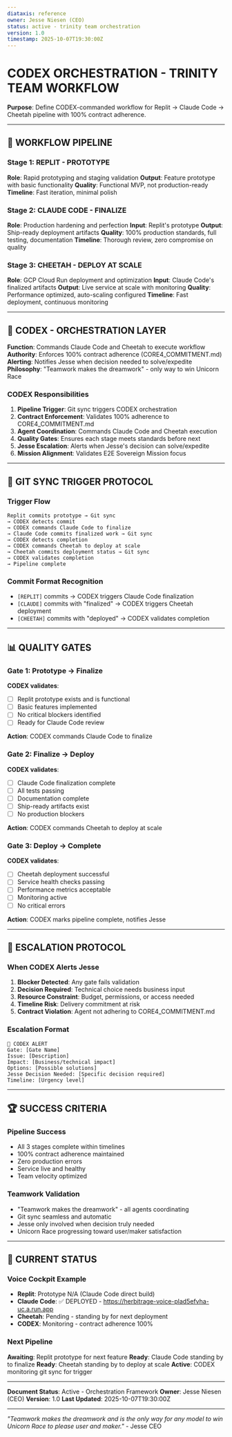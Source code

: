 ```yaml
---
diataxis: reference
owner: Jesse Niesen (CEO)
status: active - trinity team orchestration
version: 1.0
timestamp: 2025-10-07T19:30:00Z
---
```


# CODEX ORCHESTRATION - TRINITY TEAM WORKFLOW

**Purpose**: Define CODEX-commanded workflow for Replit → Claude Code → Cheetah pipeline with 100% contract adherence.

---

## 🎯 WORKFLOW PIPELINE

### Stage 1: REPLIT - PROTOTYPE

**Role**: Rapid prototyping and staging validation
**Output**: Feature prototype with basic functionality
**Quality**: Functional MVP, not production-ready
**Timeline**: Fast iteration, minimal polish

### Stage 2: CLAUDE CODE - FINALIZE

**Role**: Production hardening and perfection
**Input**: Replit's prototype
**Output**: Ship-ready deployment artifacts
**Quality**: 100% production standards, full testing, documentation
**Timeline**: Thorough review, zero compromise on quality

### Stage 3: CHEETAH - DEPLOY AT SCALE

**Role**: GCP Cloud Run deployment and optimization
**Input**: Claude Code's finalized artifacts
**Output**: Live service at scale with monitoring
**Quality**: Performance optimized, auto-scaling configured
**Timeline**: Fast deployment, continuous monitoring

---

## 🤖 CODEX - ORCHESTRATION LAYER

**Function**: Commands Claude Code and Cheetah to execute workflow
**Authority**: Enforces 100% contract adherence (CORE4_COMMITMENT.md)
**Alerting**: Notifies Jesse when decision needed to solve/expedite
**Philosophy**: "Teamwork makes the dreamwork" - only way to win Unicorn Race

### CODEX Responsibilities

1. **Pipeline Trigger**: Git sync triggers CODEX orchestration
2. **Contract Enforcement**: Validates 100% adherence to CORE4_COMMITMENT.md
3. **Agent Coordination**: Commands Claude Code and Cheetah execution
4. **Quality Gates**: Ensures each stage meets standards before next
5. **Jesse Escalation**: Alerts when Jesse's decision can solve/expedite
6. **Mission Alignment**: Validates E2E Sovereign Mission focus

---

## 🔄 GIT SYNC TRIGGER PROTOCOL

### Trigger Flow

```
Replit commits prototype → Git sync
→ CODEX detects commit
→ CODEX commands Claude Code to finalize
→ Claude Code commits finalized work → Git sync
→ CODEX detects completion
→ CODEX commands Cheetah to deploy at scale
→ Cheetah commits deployment status → Git sync
→ CODEX validates completion
→ Pipeline complete
```

### Commit Format Recognition

- `[REPLIT]` commits → CODEX triggers Claude Code finalization
- `[CLAUDE]` commits with "finalized" → CODEX triggers Cheetah deployment
- `[CHEETAH]` commits with "deployed" → CODEX validates completion

---

## 📊 QUALITY GATES

### Gate 1: Prototype → Finalize

**CODEX validates**:

- [ ] Replit prototype exists and is functional
- [ ] Basic features implemented
- [ ] No critical blockers identified
- [ ] Ready for Claude Code review

**Action**: CODEX commands Claude Code to finalize

### Gate 2: Finalize → Deploy

**CODEX validates**:

- [ ] Claude Code finalization complete
- [ ] All tests passing
- [ ] Documentation complete
- [ ] Ship-ready artifacts exist
- [ ] No production blockers

**Action**: CODEX commands Cheetah to deploy at scale

### Gate 3: Deploy → Complete

**CODEX validates**:

- [ ] Cheetah deployment successful
- [ ] Service health checks passing
- [ ] Performance metrics acceptable
- [ ] Monitoring active
- [ ] No critical errors

**Action**: CODEX marks pipeline complete, notifies Jesse

---

## 🚨 ESCALATION PROTOCOL

### When CODEX Alerts Jesse

1. **Blocker Detected**: Any gate fails validation
2. **Decision Required**: Technical choice needs business input
3. **Resource Constraint**: Budget, permissions, or access needed
4. **Timeline Risk**: Delivery commitment at risk
5. **Contract Violation**: Agent not adhering to CORE4_COMMITMENT.md

### Escalation Format

```
🚨 CODEX ALERT
Gate: [Gate Name]
Issue: [Description]
Impact: [Business/technical impact]
Options: [Possible solutions]
Jesse Decision Needed: [Specific decision required]
Timeline: [Urgency level]
```

---

## 🏆 SUCCESS CRITERIA

### Pipeline Success

- All 3 stages complete within timelines
- 100% contract adherence maintained
- Zero production errors
- Service live and healthy
- Team velocity optimized

### Teamwork Validation

- "Teamwork makes the dreamwork" - all agents coordinating
- Git sync seamless and automatic
- Jesse only involved when decision truly needed
- Unicorn Race progressing toward user/maker satisfaction

---

## 📝 CURRENT STATUS

### Voice Cockpit Example

- **Replit**: Prototype N/A (Claude Code direct build)
- **Claude Code**: ✅ DEPLOYED - <https://herbitrage-voice-plad5efvha-uc.a.run.app>
- **Cheetah**: Pending - standing by for next deployment
- **CODEX**: Monitoring - contract adherence 100%

### Next Pipeline

**Awaiting**: Replit prototype for next feature
**Ready**: Claude Code standing by to finalize
**Ready**: Cheetah standing by to deploy at scale
**Active**: CODEX monitoring git sync for trigger

---

**Document Status**: Active - Orchestration Framework
**Owner**: Jesse Niesen (CEO)
**Version**: 1.0
**Last Updated**: 2025-10-07T19:30:00Z

---

*"Teamwork makes the dreamwork and is the only way for any model to win Unicorn Race to please user and maker."* - Jesse CEO
